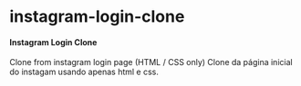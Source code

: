 # instagram-login-clone
#### Instagram Login Clone

Clone from instagram login page (HTML / CSS only)
Clone da página inicial do instagam usando apenas html e css.
